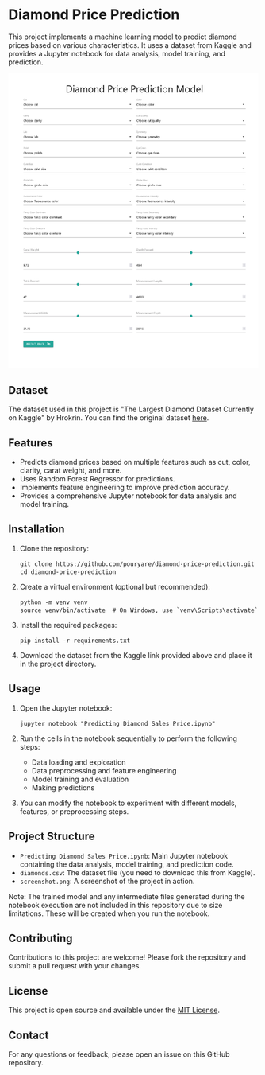 # Diamond Price Prediction

This project implements a machine learning model to predict diamond prices based on various characteristics. It uses a dataset from Kaggle and provides a Jupyter notebook for data analysis, model training, and prediction.

![Project Screenshot](screenshot.png)

## Dataset

The dataset used in this project is "The Largest Diamond Dataset Currently on Kaggle" by Hrokrin. You can find the original dataset [here](https://www.kaggle.com/datasets/hrokrin/the-largest-diamond-dataset-currely-on-kaggle).

## Features

- Predicts diamond prices based on multiple features such as cut, color, clarity, carat weight, and more.
- Uses Random Forest Regressor for predictions.
- Implements feature engineering to improve prediction accuracy.
- Provides a comprehensive Jupyter notebook for data analysis and model training.

## Installation

1. Clone the repository:
   ```
   git clone https://github.com/pouryare/diamond-price-prediction.git
   cd diamond-price-prediction
   ```

2. Create a virtual environment (optional but recommended):
   ```
   python -m venv venv
   source venv/bin/activate  # On Windows, use `venv\Scripts\activate`
   ```

3. Install the required packages:
   ```
   pip install -r requirements.txt
   ```

4. Download the dataset from the Kaggle link provided above and place it in the project directory.

## Usage

1. Open the Jupyter notebook:
   ```
   jupyter notebook "Predicting Diamond Sales Price.ipynb"
   ```

2. Run the cells in the notebook sequentially to perform the following steps:
   - Data loading and exploration
   - Data preprocessing and feature engineering
   - Model training and evaluation
   - Making predictions

3. You can modify the notebook to experiment with different models, features, or preprocessing steps.

## Project Structure

- `Predicting Diamond Sales Price.ipynb`: Main Jupyter notebook containing the data analysis, model training, and prediction code.
- `diamonds.csv`: The dataset file (you need to download this from Kaggle).
- `screenshot.png`: A screenshot of the project in action.

Note: The trained model and any intermediate files generated during the notebook execution are not included in this repository due to size limitations. These will be created when you run the notebook.

## Contributing

Contributions to this project are welcome! Please fork the repository and submit a pull request with your changes.

## License

This project is open source and available under the [MIT License](LICENSE).

## Contact

For any questions or feedback, please open an issue on this GitHub repository.
